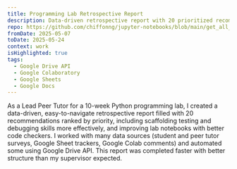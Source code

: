 ```yaml
---
title: Programming Lab Retrospective Report
description: Data-driven retrospective report with 20 prioritized recommendations for a 10-week Python programming lab using Google APIs.
repo: https://github.com/chiffonng/jupyter-notebooks/blob/main/get_all_comments_across_notebooks.ipynb
fromDate: 2025-05-07
toDate: 2025-05-24
context: work
isHighlighted: true
tags:
  - Google Drive API
  - Google Colaboratory
  - Google Sheets
  - Google Docs
---
```


As a Lead Peer Tutor for a 10-week Python programming lab, I created a
data-driven, easy-to-navigate retrospective report filled with 20
recommendations ranked by priority, including scaffolding testing and debugging
skills more effectively, and improving lab notebooks with better code checkers.
I worked with many data sources (student and peer tutor surveys, Google Sheet
trackers, Google Colab comments) and automated some using Google Drive API. This
report was completed faster with better structure than my supervisor expected.
